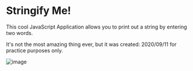 # Stringify Me!
This cool JavaScript Application allows you to print out a string by entering two words. 

It's not the most amazing thing ever, but it was created: 2020/09/11 for practice purposes only.

![image](https://user-images.githubusercontent.com/87696858/129039207-f1ae9031-4c29-4cda-882d-8e2852f538f1.png)
